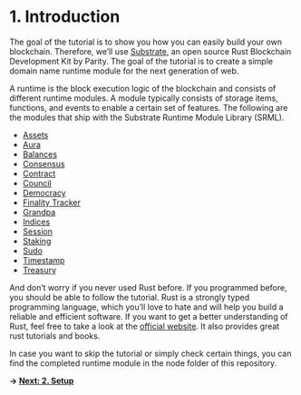 # 1. Introduction

The goal of the tutorial is to show you how you can easily build your own blockchain. Therefore, we’ll use [Substrate](https://github.com/paritytech/substrate), an open source Rust Blockchain Development Kit by Parity. The goal of the tutorial is to create a simple domain name runtime module for the next generation of web. 

A runtime is the block execution logic of the blockchain and consists of different runtime modules. A module typically consists of storage items, functions, and events to enable a certain set of features. The following are the modules that ship with the Substrate Runtime Module Library (SRML).

* [Assets](https://crates.parity.io/srml_assets/index.html) 
* [Aura](https://crates.parity.io/srml_aura/index.html)  
* [Balances](https://crates.parity.io/srml_balances/index.html) 
* [Consensus](https://crates.parity.io/srml_consensus/index.html) 
* [Contract](https://crates.parity.io/srml_contract/index.html) 
* [Council](https://crates.parity.io/srml_council/index.html) 
* [Democracy]() 
* [Finality Tracker](https://crates.parity.io/srml_democracy/index.html) 
* [Grandpa](https://crates.parity.io/srml_grandpa/index.html) 
* [Indices](https://crates.parity.io/srml_indices/index.html) 
* [Session](https://crates.parity.io/srml_session/index.html) 
* [Staking](https://crates.parity.io/srml_staking/index.html) 
* [Sudo](https://crates.parity.io/srml_sudo/index.html) 
* [Timestamp](https://crates.parity.io/srml_timestamp/index.html) 
* [Treasury](https://crates.parity.io/srml_treasury/index.html) 

And don’t worry if you never used Rust before. If you programmed before, you should be able to follow the tutorial. Rust is a strongly typed programming language, which you’ll love to hate and will help you build a reliable and efficient software. If you want to get a better understanding of Rust, feel free to take a look at the [official website](https://www.rust-lang.org/). It also provides great rust tutorials and books. 

In case you want to skip the tutorial or simply check certain things, you can find the completed runtime module in the node folder of this repository.

**-> [Next: 2. Setup](./2_setup.md)**
